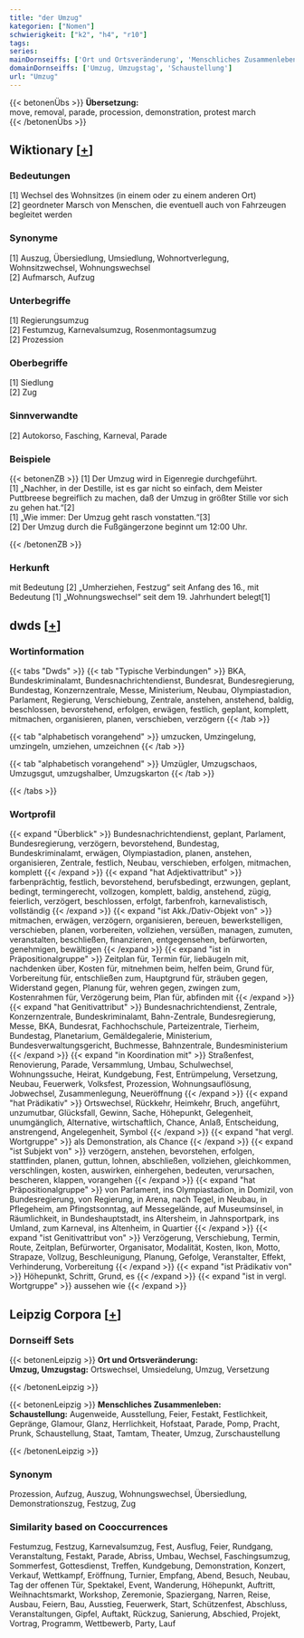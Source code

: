 ```yaml
---
title: "der Umzug"
kategorien: ["Nomen"]
schwierigkeit: ["k2", "h4", "r10"]
tags:
series:
mainDornseiffs: ['Ort und Ortsveränderung', 'Menschliches Zusammenleben']
domainDornseiffs: ['Umzug, Umzugstag', 'Schaustellung']
url: "Umzug"
---
```


{{< betonenÜbs >}}
**Übersetzung:**  
move, removal, parade, procession, demonstration, protest march  
{{< /betonenÜbs >}}

## Wiktionary [[+](https://de.wiktionary.org/wiki/Umzug)]

### Bedeutungen
[1] Wechsel des Wohnsitzes (in einem oder zu einem anderen Ort)  
[2] geordneter Marsch von Menschen, die eventuell auch von Fahrzeugen begleitet werden  

### Synonyme
[1] Auszug, Übersiedlung, Umsiedlung, Wohnortverlegung, Wohnsitzwechsel, Wohnungswechsel  
[2] Aufmarsch, Aufzug  

### Unterbegriffe
[1] Regierungsumzug  
[2] Festumzug, Karnevalsumzug, Rosenmontagsumzug  
[2] Prozession  

### Oberbegriffe
[1] Siedlung  
[2] Zug  

### Sinnverwandte
[2] Autokorso, Fasching, Karneval, Parade  

### Beispiele
{{< betonenZB >}}
[1] Der Umzug wird in Eigenregie durchgeführt.  
[1] „Nachher, in der Destille, ist es gar nicht so einfach, dem Meister Puttbreese begreiflich zu machen, daß der Umzug in größter Stille vor sich zu gehen hat.“[2]  
[1] „Wie immer: Der Umzug geht rasch vonstatten.“[3]  
[2] Der Umzug durch die Fußgängerzone beginnt um 12:00 Uhr.  

{{< /betonenZB >}}
### Herkunft
mit Bedeutung [2] „Umherziehen, Festzug“ seit Anfang des 16., mit Bedeutung [1] „Wohnungswechsel“ seit dem 19. Jahrhundert belegt[1]  



## dwds [[+](https://www.dwds.de/wb/Umzug)]

### Wortinformation
{{< tabs "Dwds" >}}
{{< tab "Typische Verbindungen" >}}
BKA, Bundeskriminalamt, Bundesnachrichtendienst, Bundesrat, Bundesregierung, Bundestag, Konzernzentrale, Messe, Ministerium, Neubau, Olympiastadion, Parlament, Regierung, Verschiebung, Zentrale, anstehen, anstehend, baldig, beschlossen, bevorstehend, erfolgen, erwägen, festlich, geplant, komplett, mitmachen, organisieren, planen, verschieben, verzögern
{{< /tab >}}

{{< tab "alphabetisch vorangehend" >}}
umzucken, Umzingelung, umzingeln, umziehen, umzeichnen
{{< /tab >}}

{{< tab "alphabetisch vorangehend" >}}
Umzügler, Umzugschaos, Umzugsgut, umzugshalber, Umzugskarton
{{< /tab >}}

{{< /tabs >}}

### Wortprofil
{{< expand "Überblick" >}} Bundesnachrichtendienst, geplant, Parlament, Bundesregierung, verzögern, bevorstehend, Bundestag, Bundeskriminalamt, erwägen, Olympiastadion, planen, anstehen, organisieren, Zentrale, festlich, Neubau, verschieben, erfolgen, mitmachen, komplett {{< /expand >}}
{{< expand "hat Adjektivattribut" >}} farbenprächtig, festlich, bevorstehend, berufsbedingt, erzwungen, geplant, bedingt, termingerecht, vollzogen, komplett, baldig, anstehend, zügig, feierlich, verzögert, beschlossen, erfolgt, farbenfroh, karnevalistisch, vollständig {{< /expand >}}
{{< expand "ist Akk./Dativ-Objekt von" >}} mitmachen, erwägen, verzögern, organisieren, bereuen, bewerkstelligen, verschieben, planen, vorbereiten, vollziehen, versüßen, managen, zumuten, veranstalten, beschließen, finanzieren, entgegensehen, befürworten, genehmigen, bewältigen {{< /expand >}}
{{< expand "ist in Präpositionalgruppe" >}} Zeitplan für, Termin für, liebäugeln mit, nachdenken über, Kosten für, mitnehmen beim, helfen beim, Grund für, Vorbereitung für, entschließen zum, Hauptgrund für, sträuben gegen, Widerstand gegen, Planung für, wehren gegen, zwingen zum, Kostenrahmen für, Verzögerung beim, Plan für, abfinden mit {{< /expand >}}
{{< expand "hat Genitivattribut" >}} Bundesnachrichtendienst, Zentrale, Konzernzentrale, Bundeskriminalamt, Bahn-Zentrale, Bundesregierung, Messe, BKA, Bundesrat, Fachhochschule, Parteizentrale, Tierheim, Bundestag, Planetarium, Gemäldegalerie, Ministerium, Bundesverwaltungsgericht, Buchmesse, Bahnzentrale, Bundesministerium {{< /expand >}}
{{< expand "in Koordination mit" >}} Straßenfest, Renovierung, Parade, Versammlung, Umbau, Schulwechsel, Wohnungssuche, Heirat, Kundgebung, Fest, Entrümpelung, Versetzung, Neubau, Feuerwerk, Volksfest, Prozession, Wohnungsauflösung, Jobwechsel, Zusammenlegung, Neueröffnung {{< /expand >}}
{{< expand "hat Prädikativ" >}} Ortswechsel, Rückkehr, Heimkehr, Bruch, angeführt, unzumutbar, Glücksfall, Gewinn, Sache, Höhepunkt, Gelegenheit, unumgänglich, Alternative, wirtschaftlich, Chance, Anlaß, Entscheidung, anstrengend, Angelegenheit, Symbol {{< /expand >}}
{{< expand "hat vergl. Wortgruppe" >}} als Demonstration, als Chance {{< /expand >}}
{{< expand "ist Subjekt von" >}} verzögern, anstehen, bevorstehen, erfolgen, stattfinden, planen, guttun, lohnen, abschließen, vollziehen, gleichkommen, verschlingen, kosten, auswirken, einhergehen, bedeuten, verursachen, bescheren, klappen, vorangehen {{< /expand >}}
{{< expand "hat Präpositionalgruppe" >}} von Parlament, ins Olympiastadion, in Domizil, von Bundesregierung, von Regierung, in Arena, nach Tegel, in Neubau, in Pflegeheim, am Pfingstsonntag, auf Messegelände, auf Museumsinsel, in Räumlichkeit, in Bundeshauptstadt, ins Altersheim, in Jahnsportpark, ins Umland, zum Karneval, ins Altenheim, in Quartier {{< /expand >}}
{{< expand "ist Genitivattribut von" >}} Verzögerung, Verschiebung, Termin, Route, Zeitplan, Befürworter, Organisator, Modalität, Kosten, Ikon, Motto, Strapaze, Vollzug, Beschleunigung, Planung, Gefolge, Veranstalter, Effekt, Verhinderung, Vorbereitung {{< /expand >}}
{{< expand "ist Prädikativ von" >}} Höhepunkt, Schritt, Grund, es {{< /expand >}}
{{< expand "ist in vergl. Wortgruppe" >}} aussehen wie {{< /expand >}}

## Leipzig Corpora [[+](https://corpora.uni-leipzig.de/en/res?word=Umzug&corpusId=deu_newscrawl-public_2018)]

### Dornseiff Sets
{{< betonenLeipzig >}}
**Ort und Ortsveränderung:**  
**Umzug, Umzugstag:** Ortswechsel, Umsiedelung, Umzug, Versetzung  

{{< /betonenLeipzig >}}


{{< betonenLeipzig >}}
**Menschliches Zusammenleben:**  
**Schaustellung:** Augenweide, Ausstellung, Feier, Festakt, Festlichkeit, Gepränge, Glamour, Glanz, Herrlichkeit, Hofstaat, Parade, Pomp, Pracht, Prunk, Schaustellung, Staat, Tamtam, Theater, Umzug, Zurschaustellung  

{{< /betonenLeipzig >}}

### Synonym
Prozession, Aufzug, Auszug, Wohnungswechsel, Übersiedlung, Demonstrationszug, Festzug, Zug


### Similarity based on Cooccurrences
Festumzug, Festzug, Karnevalsumzug, Fest, Ausflug, Feier, Rundgang, Veranstaltung, Festakt, Parade, Abriss, Umbau, Wechsel, Faschingsumzug, Sommerfest, Gottesdienst, Treffen, Kundgebung, Demonstration, Konzert, Verkauf, Wettkampf, Eröffnung, Turnier, Empfang, Abend, Besuch, Neubau, Tag der offenen Tür, Spektakel, Event, Wanderung, Höhepunkt, Auftritt, Weihnachtsmarkt, Workshop, Zeremonie, Spaziergang, Narren, Reise, Ausbau, Feiern, Bau, Ausstieg, Feuerwerk, Start, Schützenfest, Abschluss, Veranstaltungen, Gipfel, Auftakt, Rückzug, Sanierung, Abschied, Projekt, Vortrag, Programm, Wettbewerb, Party, Lauf

